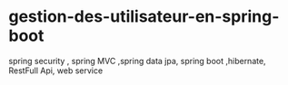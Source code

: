 # gestion-des-utilisateur-en-spring-boot
spring security , spring MVC ,spring data jpa, spring boot ,hibernate, RestFull Api, web service
